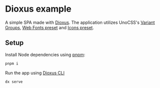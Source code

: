 # Dioxus example

A simple SPA made with [Dioxus](https://dioxuslabs.com/). The application utilizes UnoCSS's [Variant Groups](https://unocss.dev/transformers/variant-group), [Web Fonts preset](https://unocss.dev/presets/web-fonts) and [Icons preset](https://unocss.dev/presets/icons).

## Setup

Install Node dependencies using [pnpm](https://pnpm.io/):

```bash
pnpm i
```

Run the app using [Dioxus CLI](https://crates.io/crates/dioxus-cli)

```bash
dx serve
```
